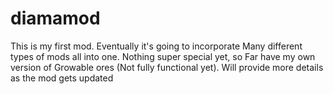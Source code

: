 # diamamod

This is my first mod. Eventually it's going to incorporate Many different types of mods all into one.
Nothing super special yet, so Far have my own version of Growable ores (Not fully functional yet).
Will provide more details as the mod gets updated
